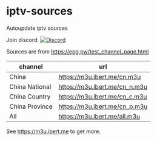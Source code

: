 # iptv-sources

Autoupdate iptv sources

Join discord: [![Discord](https://dcbadge.vercel.app/api/server/EawDmkpd)](https://discord.gg/EawDmkpd)

Sources are from <https://epg.pw/test_channel_page.html>

| channel        | url                             |
| -------------- | ------------------------------- |
| China | <https://m3u.ibert.me/cn.m3u> |
| China National | <https://m3u.ibert.me/cn_n.m3u> |
| China Country | <https://m3u.ibert.me/cn_c.m3u> |
| China Province | <https://m3u.ibert.me/cn_p.m3u> |
| All | <https://m3u.ibert.me/all.m3u> |

See <https://m3u.ibert.me> to get more.
